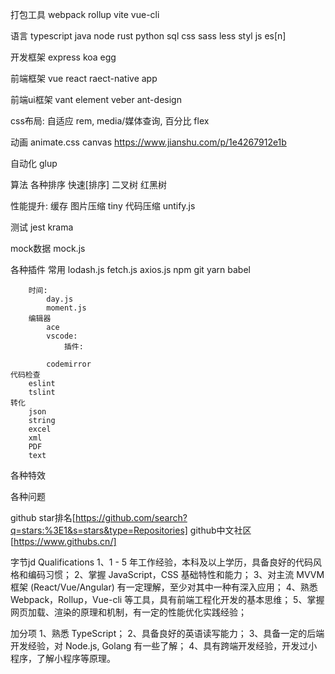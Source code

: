打包工具
    webpack
    rollup
    vite
    vue-cli

语言 
    typescript
    java
    node
    rust
    python
    sql
    css sass less styl
    js es[n]

开发框架
    express
    koa
    egg


前端框架
    vue
    react
    raect-native app


前端ui框架
    vant
    element
    veber
    ant-design


css布局:
    自适应 rem, media/媒体查询, 百分比
    flex

动画
    animate.css
    canvas
    https://www.jianshu.com/p/1e4267912e1b

自动化
    glup



算法
    各种排序
        快速[排序]
        二叉树
        红黑树

性能提升:
    缓存
    图片压缩 tiny
    代码压缩  untify.js

测试
    jest
    krama


mock数据
    mock.js


各种插件
    常用
        lodash.js
        fetch.js
        axios.js
        npm
        git
        yarn
        babel 

        时间:
            day.js
            moment.js
        编辑器
            ace
            vscode:
                插件:

            codemirror
    代码检查
        eslint
        tslint   
    转化 
        json  
        string  
        excel 
        xml  
        PDF  
        text 





各种特效





各种问题




github star排名[https://github.com/search?q=stars:%3E1&s=stars&type=Repositories]
github中文社区[https://www.githubs.cn/]



字节jd
Qualifications
1、1 - 5 年工作经验，本科及以上学历，具备良好的代码风格和编码习惯；
2、掌握 JavaScript，CSS 基础特性和能力；
3、对主流 MVVM 框架 (React/Vue/Angular) 有一定理解，至少对其中一种有深入应用；
4、熟悉 Webpack，Rollup，Vue-cli 等工具，具有前端工程化开发的基本思维；
5、掌握网页加载、渲染的原理和机制，有一定的性能优化实践经验；

加分项
1、熟悉 TypeScript；
2、具备良好的英语读写能力；
3、具备一定的后端开发经验，对 Node.js, Golang 有一些了解；
4、具有跨端开发经验，开发过小程序，了解小程序等原理。



